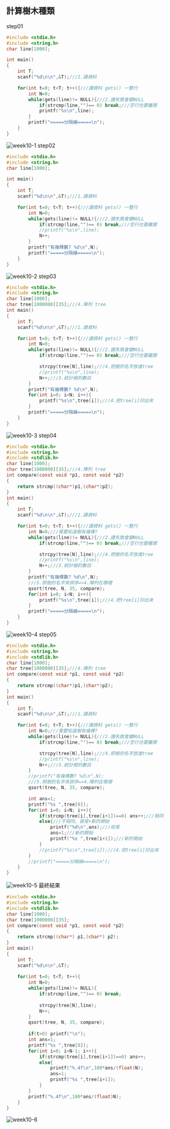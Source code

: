 ## 計算樹木種類
step01
```C
#include <stdio.h>
#include <string.h>
char line[1000];

int main()
{
	int T;
	scanf("%d\n\n",&T);///1.讀資料

	for(int t=0; t<T; t++){///讀資料 gets() 一整行
		int N=0;
		while(gets(line)!= NULL){///2.讀失敗會變NULL
			if(strcmp(line,"")== 0) break;///空行也要離開
            printf("%s\n",line);
		}
		printf("=====分隔線=====\n");
	}
}
```
![week10-1](https://user-images.githubusercontent.com/79676872/116651465-da34cc00-a9b5-11eb-961a-262fabfd4851.png)
step02
```C
#include <stdio.h>
#include <string.h>
char line[1000];

int main()
{
	int T;
	scanf("%d\n\n",&T);///1.讀資料

	for(int t=0; t<T; t++){///讀資料 gets() 一整行
		int N=0;
		while(gets(line)!= NULL){///2.讀失敗會變NULL
			if(strcmp(line,"")== 0) break;///空行也要離開
            //printf("%s\n",line);
            N++;
		}
		printf("有幾棵數? %d\n",N);
		printf("=====分隔線=====\n");
	}
}
```
![week10-2](https://user-images.githubusercontent.com/79676872/116651469-de60e980-a9b5-11eb-8f41-96532a7da599.png)
step03
```C
#include <stdio.h>
#include <string.h>
char line[1000];
char tree[1000000][35];///4.陣列 tree
int main()
{
	int T;
	scanf("%d\n\n",&T);///1.讀資料

	for(int t=0; t<T; t++){///讀資料 gets() 一整行
		int N=0;
		while(gets(line)!= NULL){///2.讀失敗會變NULL
			if(strcmp(line,"")== 0) break;///空行也要離開

			strcpy(tree[N],line);///4.把樹的名字放進tree
            //printf("%s\n",line);
            N++;///3.統計樹的數目
		}
		printf("有幾棵數? %d\n",N);
		for(int i=0; i<N; i++){
            printf("%s\n",tree[i]);///4.把tree[i]印出來
		}
		printf("=====分隔線=====\n");
	}
}
```
![week10-3](https://user-images.githubusercontent.com/79676872/116651474-e02aad00-a9b5-11eb-8972-e9d56f6bc2e3.png)
step04
```C
#include <stdio.h>
#include <string.h>
#include <stdlib.h>
char line[1000];
char tree[1000000][35];///4.陣列 tree
int compare(const void *p1, const void *p2)
{
    return strcmp((char*)p1,(char*)p2);
}
int main()
{
	int T;
	scanf("%d\n\n",&T);///1.讀資料

	for(int t=0; t<T; t++){///讀資料 gets() 一整行
		int N=0;///需要知道樹有幾棵?
		while(gets(line)!= NULL){///2.讀失敗會變NULL
			if(strcmp(line,"")== 0) break;///空行也要離開

			strcpy(tree[N],line);///4.把樹的名字放進tree
            //printf("%s\n",line);
            N++;///3.統計樹的數目
		}
		printf("有幾棵數? %d\n",N);
		///5.照樹的名字來排序=>4.陣列在哪裡
		qsort(tree, N, 35, compare);
		for(int i=0; i<N; i++){
            printf("%s\n",tree[i]);///4.把tree[i]印出來
		}
		printf("=====分隔線=====\n");
	}
}
```
![week10-4](https://user-images.githubusercontent.com/79676872/116651478-e1f47080-a9b5-11eb-87b5-c59c7b320ac1.png)
step05
```C
#include <stdio.h>
#include <string.h>
#include <stdlib.h>
char line[1000];
char tree[1000000][35];///4.陣列 tree
int compare(const void *p1, const void *p2)
{
    return strcmp((char*)p1,(char*)p2);
}
int main()
{
	int T;
	scanf("%d\n\n",&T);///1.讀資料

	for(int t=0; t<T; t++){///讀資料 gets() 一整行
		int N=0;///需要知道樹有幾棵?
		while(gets(line)!= NULL){///2.讀失敗會變NULL
			if(strcmp(line,"")== 0) break;///空行也要離開

			strcpy(tree[N],line);///4.把樹的名字放進tree
            //printf("%s\n",line);
            N++;///3.統計樹的數目
		}
		//printf("有幾棵數? %d\n",N);
		///5.照樹的名字來排序=>4.陣列在哪裡
		qsort(tree, N, 35, compare);

		int ans=1;
		printf("%s ",tree[0]);
		for(int i=0; i<N; i++){
            if(strcmp(tree[i],tree[i+1])==0) ans++;///相同
            else{///不相同，首尾+新的開始
                printf("%d\n",ans);///收尾
                ans=1;///新的開始
                printf("%s ",tree[i+1]);///新的開始
            }
            //printf("%s\n",tree[i]);///4.把tree[i]印出來
		}
		//printf("=====分隔線=====\n");
	}
}
```
![week10-5](https://user-images.githubusercontent.com/79676872/116651481-e3be3400-a9b5-11eb-930e-9b87d9bffa79.png)
最終結果
```C
#include <stdio.h>
#include <string.h>
#include <stdlib.h>
char line[1000];
char tree[1000000][35];
int compare(const void *p1, const void *p2)
{
	return strcmp((char*) p1,(char*) p2);
}
int main()
{
	int T;
	scanf("%d\n\n",&T);
	
	for(int t=0; t<T; t++){
		int N=0;
		while(gets(line)!= NULL){
			if(strcmp(line,"")== 0) break;
			
			strcpy(tree[N],line);
			N++;
		}
		qsort(tree, N, 35, compare);
		
		if(t>0) printf("\n");
		int ans=1;
		printf("%s ",tree[0]);
		for(int i=0; i<N-1; i++){
			if(strcmp(tree[i],tree[i+1])==0) ans++;
			else{
				printf("%.4f\n",100*ans/(float)N);
				ans=1;
				printf("%s ",tree[i+1]);
			}
		}
		printf("%.4f\n",100*ans/(float)N);
	}
}
```
![week10-6](https://user-images.githubusercontent.com/79676872/116651492-e9b41500-a9b5-11eb-96ec-26b518044454.png)
